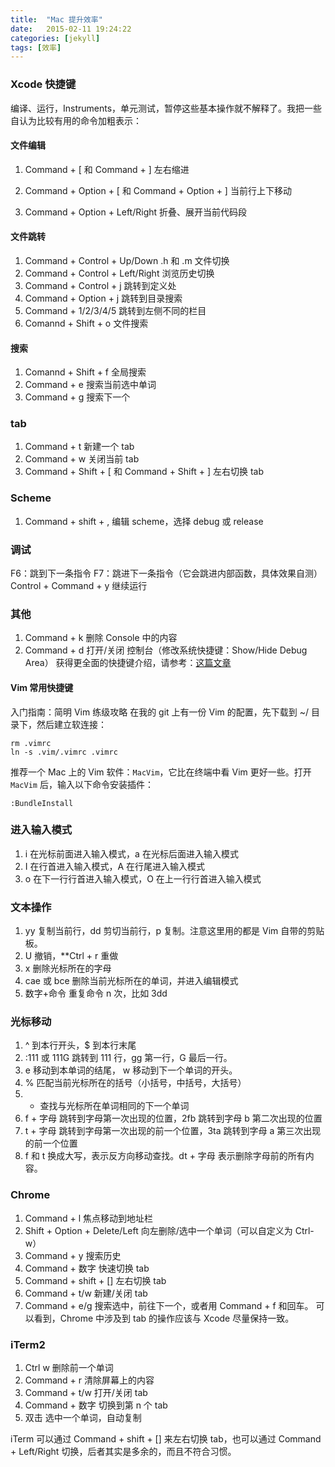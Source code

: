 ```yaml
---
title:  "Mac 提升效率"
date:   2015-02-11 19:24:22
categories: [jekyll]
tags: [效率]
---
```


### Xcode 快捷键
编译、运行，Instruments，单元测试，暂停这些基本操作就不解释了。我把一些自认为比较有用的命令加粗表示：

#### 文件编辑
1.  Command + [ 和 Command + ] 左右缩进

2. Command + Option + [ 和 Command + Option + ] 当前行上下移动
3.  Command + Option + Left/Right 折叠、展开当前代码段

#### 文件跳转
1. Command + Control + Up/Down .h 和 .m 文件切换
2. Command + Control + Left/Right 浏览历史切换
3.  Command + Control + j 跳转到定义处
4.  Command + Option + j 跳转到目录搜索
5.  Command + 1/2/3/4/5 跳转到左侧不同的栏目
6. Comannd + Shift + o 文件搜索

#### 搜索
1.  Comannd + Shift + f 全局搜索
2.  Command + e 搜索当前选中单词
3.  Command + g 搜索下一个

### tab
1.  Command + t 新建一个 tab
2.  Command + w 关闭当前 tab
3. Command + Shift + [ 和 Command + Shift + ] 左右切换 tab

### Scheme

1.  Command + shift + , 编辑 scheme，选择 debug 或 release
### 调试
F6：跳到下一条指令
F7：跳进下一条指令（它会跳进内部函数，具体效果自测）
Control + Command + y 继续运行

### 其他
1.  Command + k 删除 Console 中的内容
2.  Command + d 打开/关闭 控制台（修改系统快捷键：Show/Hide Debug Area）
获得更全面的快捷键介绍，请参考：[这篇文章](http://stackoverflow.com/questions/10296138/xcode-debug-shortcuts)

#### Vim 常用快捷键
入门指南：简明 Vim 练级攻略
在我的 git 上有一份 Vim 的配置，先下载到 ~/ 目录下，然后建立软连接：

```
rm .vimrc
ln -s .vim/.vimrc .vimrc
```

推荐一个 Mac 上的 Vim 软件：`MacVim`，它比在终端中看 Vim 更好一些。打开 `MacVim` 后，输入以下命令安装插件：

```
:BundleInstall
```

### 进入输入模式

1.  i 在光标前面进入输入模式，a 在光标后面进入输入模式
2.  I 在行首进入输入模式，A 在行尾进入输入模式
3.  o 在下一行行首进入输入模式，O 在上一行行首进入输入模式

### 文本操作
1.  yy 复制当前行，dd 剪切当前行，p 复制。注意这里用的都是 Vim 自带的剪贴板。
2.  U 撤销，**Ctrl + r 重做
3.  x 删除光标所在的字母
4.  cae 或 bce 删除当前光标所在的单词，并进入编辑模式
5.  数字+命令 重复命令 n 次，比如 3dd

### 光标移动
1.  ^ 到本行开头，$ 到本行末尾
2.  :111 或 111G 跳转到 111 行，gg 第一行，G 最后一行。
3.  e 移动到本单词的结尾， w 移动到下一个单词的开头。
4.  % 匹配当前光标所在的括号（小括号，中括号，大括号）
5.  * 查找与光标所在单词相同的下一个单词
6.  f + 字母 跳转到字母第一次出现的位置，2fb 跳转到字母 b 第二次出现的位置
7.  t + 字母 跳转到字母第一次出现的前一个位置，3ta 跳转到字母 a 第三次出现的前一个位置
8. f 和 t 换成大写，表示反方向移动查找。dt + 字母 表示删除字母前的所有内容。

### Chrome
1. Command + l 焦点移动到地址栏
2.  Shift + Option + Delete/Left 向左删除/选中一个单词（可以自定义为 Ctrl-w）
3.  Command + y 搜索历史
4. Command + 数字 快速切换 tab
5.  Command + shift + [] 左右切换 tab
6.  Command + t/w 新建/关闭 tab
7.  Command + e/g 搜索选中，前往下一个，或者用 Command + f 和回车。
可以看到，Chrome 中涉及到 tab 的操作应该与 Xcode 尽量保持一致。

### iTerm2
1. Ctrl w 删除前一个单词
2.  Command + r 清除屏幕上的内容
3.  Command + t/w 打开/关闭 tab
4. Command + 数字 切换到第 n 个 tab
5.  双击 选中一个单词，自动复制

iTerm 可以通过 Command + shift + [] 来左右切换 tab，也可以通过 Command + Left/Right 切换，后者其实是多余的，而且不符合习惯。
